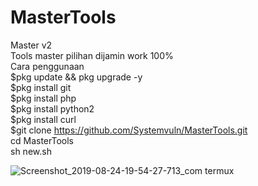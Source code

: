 # MasterTools
Master v2<br>
Tools master pilihan dijamin work 100%<br>
Cara penggunaan <br>
$pkg update && pkg upgrade -y <br>
$pkg install git <br>
$pkg install php <br>
$pkg install python2 <br>
$pkg install curl <br>
$git clone https://github.com/Systemvuln/MasterTools.git <br>
cd MasterTools <br>
sh new.sh

![Screenshot_2019-08-24-19-54-27-713_com termux](https://user-images.githubusercontent.com/44978328/63637927-66a0ce80-c6ac-11e9-9cef-ee4392bb897e.png)

